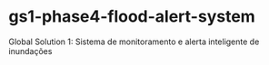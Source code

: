 # gs1-phase4-flood-alert-system
Global Solution 1: Sistema de monitoramento e alerta inteligente de inundações
